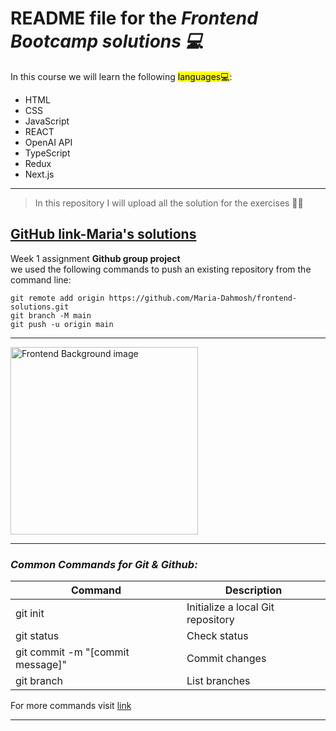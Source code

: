 # **README** file for the **_Frontend Bootcamp solutions 💻_**

In this course we will learn the following <mark>languages💻</mark>:

- HTML
- CSS
- JavaScript
- REACT
- OpenAI API
- TypeScript
- Redux
- Next.js

---

> In this repository I will upload all the solution for the exercises 👩‍💻

## [GitHub link-Maria's solutions](https://github.com/Maria-Dahmosh/frontend-solutions)

Week 1 assignment **Github group project**  
we used the following commands to push an existing repository from the command line:

```
git remote add origin https://github.com/Maria-Dahmosh/frontend-solutions.git
git branch -M main
git push -u origin main
```

---

<img src="https://c8.alamy.com/comp/2ETW4N4/javascript-programming-language-for-website-front-end-coding-web-developing-mixed-media-background-2ETW4N4.jpg" alt="Frontend Background image" width="300"/>

---

<!-- This is another way to attach image but without the option to change the size:


![Frontend Background image](https://c8.alamy.com/comp/2ETW4N4/javascript-programming-language-for-website-front-end-coding-web-developing-mixed-media-background-2ETW4N4.jpg)

---
-->

### _Common Commands for Git & Github:_

| Command                          | Description                       |
| -------------------------------- | --------------------------------- |
| git init                         | Initialize a local Git repository |
| git status                       | Check status                      |
| git commit -m "[commit message]" | Commit changes                    |
| git branch                       | List branches                     |

For more commands visit [link](https://github.com/joshnh/Git-Commands/blob/master/README.md)

---
